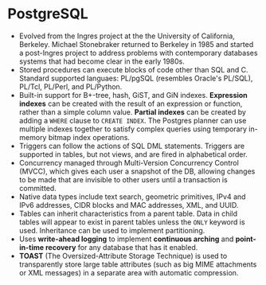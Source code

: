 PostgreSQL
==========

* Evolved from the Ingres project at the the University of California, Berkeley. Michael Stonebraker returned to Berkeley in 1985 and started a post-Ingres project to address problems with contemporary databases systems that had become clear in the early 1980s.
* Stored procedures can execute blocks of code other than SQL and C. Standard supported languaes: PL/pgSQL (resembles Oracle's PL/SQL), PL/Tcl, PL/Perl, and PL/Python.
* Built-in support for B+-tree, hash, GiST, and GiN indexes. **Expression indexes** can be created with the result of an expression or function, rather than a simple column value. **Partial indexes** can be created by adding a `WHERE` clause to `CREATE INDEX`. The Postgres planner can use multiple indexes together to satisfy complex queries using temporary in-memory bitmap index operations.
* Triggers can follow the actions of SQL DML statements. Triggers are supported in tables, but not views, and are fired in alphabetical order.
* Concurrency managed through Multi-Version Concurrency Control (MVCC), which gives each user a snapshot of the DB, allowing changes to be made that are invisible to other users until a transaction is committed.
* Native data types include text search, geometric primitives, IPv4 and IPv6 addresses, CIDR blocks and MAC addresses, XML, and UUID.
* Tables can inherit characteristics from a parent table. Data in child tables will appear to exist in parent tables unless the `ONLY` keyword is used. Inheritance can be used to implement partitioning.
* Uses **write-ahead logging** to implement **continuous arching** and **point-in-time recovery** for any database that has it enabled.
* **TOAST** (The Oversized-Attribute Storage Technique) is used to transparently store large table attributes (such as big MIME attachments or XML messages) in a separate area with automatic compression.

